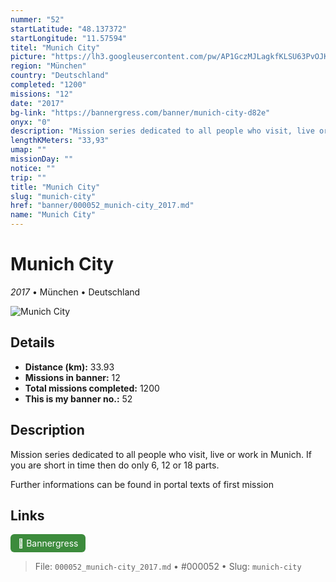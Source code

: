 ```yaml
---
nummer: "52"
startLatitude: "48.137372"
startLongitude: "11.57594"
titel: "Munich City"
picture: "https://lh3.googleusercontent.com/pw/AP1GczMJLagkfKLSU63PvOJKv5fsOtskUiii1MkMeA7q3wILFGoxHj58wBDyeLNLdgdNobrjXIxGZ8VHy7-4yevIvZyt0gpC5SAfhGhW0ItYquibUGv4bUZwvB5-UdEjDgftKXbE2ZPhqWyRgGaPh-cva54qZw=w1060-h313-s-no?authuser=0"
region: "München"
country: "Deutschland"
completed: "1200"
missions: "12"
date: "2017"
bg-link: "https://bannergress.com/banner/munich-city-d82e"
onyx: "0"
description: "Mission series dedicated to all people who visit, live or work in Munich. If you are short in time then do only 6, 12 or 18 parts.\n\nFurther informations can be found in portal texts of first mission"
lengthKMeters: "33,93"
umap: ""
missionDay: ""
notice: ""
trip: ""
title: "Munich City"
slug: "munich-city"
href: "banner/000052_munich-city_2017.md"
name: "Munich City"
---
```

# Munich City

*2017* • München • Deutschland

![Munich City](https://lh3.googleusercontent.com/pw/AP1GczMJLagkfKLSU63PvOJKv5fsOtskUiii1MkMeA7q3wILFGoxHj58wBDyeLNLdgdNobrjXIxGZ8VHy7-4yevIvZyt0gpC5SAfhGhW0ItYquibUGv4bUZwvB5-UdEjDgftKXbE2ZPhqWyRgGaPh-cva54qZw=w1060-h313-s-no?authuser=0)



## Details
- **Distance (km):** 33.93
- **Missions in banner:** 12
- **Total missions completed:** 1200
- **This is my banner no.:** 52



## Description
Mission series dedicated to all people who visit, live or work in Munich. If you are short in time then do only 6, 12 or 18 parts.

Further informations can be found in portal texts of first mission



## Links
<a href="https://bannergress.com/banner/munich-city-d82e" target="_blank" style="display:inline-block;margin-right:8px;padding:6px 12px;background:#3c8b3c;color:#fff;text-decoration:none;border-radius:6px;">🔗 Bannergress</a>



> File: `000052_munich-city_2017.md`
> • #000052
> • Slug: `munich-city`
